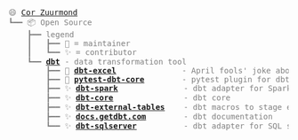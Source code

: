 <pre style="font-family:Menlo,'DejaVu Sans Mono',consolas,'Courier New',monospace"><span style="color: #808080; text-decoration-color: #808080">😄 </span><span style="color: #808080; text-decoration-color: #808080"><a href="https://www.linkedin.com/in/cor-zuurmond/">Cor Zuurmond</a></span>
<span style="color: #808080; text-decoration-color: #808080">┗━━ </span><span style="color: #808080; text-decoration-color: #808080">📦 Open Source</span>
<span style="color: #808080; text-decoration-color: #808080">    ┣━━ </span><span style="color: #808080; text-decoration-color: #808080">legend</span>
<span style="color: #808080; text-decoration-color: #808080">    ┃   ┣━━ </span><span style="color: #808080; text-decoration-color: #808080">🚀 = maintainer</span>
<span style="color: #808080; text-decoration-color: #808080">    ┃   ┗━━ </span><span style="color: #808080; text-decoration-color: #808080">✨ = contributor</span>
<span style="color: #808080; text-decoration-color: #808080">    ┗━━ </span><span style="color: #808080; text-decoration-color: #808080; font-weight: bold"><a href="https://www.getdbt.com/">dbt</a></span><span style="color: #808080; text-decoration-color: #808080"> - data transformation tool</span>
<span style="color: #808080; text-decoration-color: #808080">        ┣━━ </span><span style="color: #808080; text-decoration-color: #808080">🚀 </span><span style="color: #808080; text-decoration-color: #808080; font-weight: bold"><a href="https://github.com/godatadriven/dbt-excel">dbt-excel</a></span><span style="color: #808080; text-decoration-color: #808080">              - April fools&#x27; joke about a </span><span style="color: #808080; text-decoration-color: #808080; font-weight: bold"><a href="https://dbt-excel.com/">dbt adapter for Excel</a></span>
<span style="color: #808080; text-decoration-color: #808080">        ┣━━ </span><span style="color: #808080; text-decoration-color: #808080">🚀 </span><span style="color: #808080; text-decoration-color: #808080; font-weight: bold"><a href="https://github.com/godatadriven/pytest-dbt-core">pytest-dbt-core</a></span><span style="color: #808080; text-decoration-color: #808080">        - pytest plugin for dbt core</span>
<span style="color: #808080; text-decoration-color: #808080">        ┣━━ </span><span style="color: #808080; text-decoration-color: #808080">✨ </span><span style="color: #808080; text-decoration-color: #808080; font-weight: bold"><a href="https://github.com/dbt-labs/dbt-spark/">dbt-spark</a></span><span style="color: #808080; text-decoration-color: #808080">              - dbt adapter for Spark</span>
<span style="color: #808080; text-decoration-color: #808080">        ┣━━ </span><span style="color: #808080; text-decoration-color: #808080">✨ </span><span style="color: #808080; text-decoration-color: #808080; font-weight: bold"><a href="https://github.com/dbt-labs/dbt-core/">dbt-core</a></span><span style="color: #808080; text-decoration-color: #808080">               - dbt core</span>
<span style="color: #808080; text-decoration-color: #808080">        ┣━━ </span><span style="color: #808080; text-decoration-color: #808080">✨ </span><span style="color: #808080; text-decoration-color: #808080; font-weight: bold"><a href="https://github.com/dbt-labs/dbt-core/">dbt-external-tables</a></span><span style="color: #808080; text-decoration-color: #808080">    - dbt macros to stage external sources</span>
<span style="color: #808080; text-decoration-color: #808080">        ┣━━ </span><span style="color: #808080; text-decoration-color: #808080">✨ </span><span style="color: #808080; text-decoration-color: #808080; font-weight: bold"><a href="https://github.com/dbt-labs/docs.getdbt.com">docs.getdbt.com</a></span><span style="color: #808080; text-decoration-color: #808080">        - dbt documentation</span>
<span style="color: #808080; text-decoration-color: #808080">        ┗━━ </span><span style="color: #808080; text-decoration-color: #808080">✨ </span><span style="color: #808080; text-decoration-color: #808080; font-weight: bold"><a href="https://github.com/dbt-msft/dbt-sqlserver">dbt-sqlserver</a></span><span style="color: #808080; text-decoration-color: #808080">          - dbt adapter for SQL server</span>

</pre>
